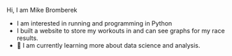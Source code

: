 Hi, I am Mike Bromberek
- I am interested in running and programming in Python
- I built a website to store my workouts in and can see graphs for my race results. 
- 🌱 I am currently learning more about data science and analysis. 


<!---
- 📫 You can How to reach me at 
mbromberek/mbromberek is a ✨ special ✨ repository because its `README.md` (this file) appears on your GitHub profile.
You can click the Preview link to take a look at your changes.
--->
